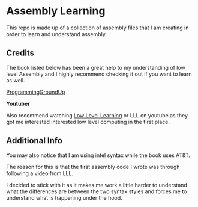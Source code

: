 # Assembly Learning

This repo is made up of a collection of assembly files that I am creating in order to learn and understand assembly

## Credits

The book listed below has been a great help to my understanding of low level Assembly and I highly recommend checking it out if you want to learn as well.

[ProgrammingGroundUp](https://download-mirror.savannah.gnu.org/releases/pgubook/ProgrammingGroundUp-1-0-booksize.pdf)

**Youtuber**

Also recommend watching [Low Level Learning](https://www.youtube.com/@LowLevelLearning) or LLL on youtube as they got me interested interested low level computing in the first place.

## Additional Info

You may also notice that I am using intel syntax while the book uses AT&T.

The reason for this is that the first assembly code I wrote was through following a video from LLL.

I decided to stick with it as it makes me work a little harder to understand what the differences are between the two syntax styles and forces me to understand what is happening under the hood.

